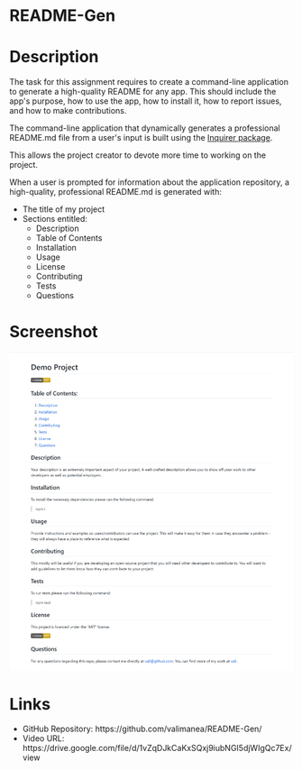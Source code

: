 
# README-Gen

# Description
The task for this assignment requires to create a command-line application to generate a high-quality README for any app. This should include the app's purpose, how to use the app, how to install it, how to report issues, and how to make contributions.

The command-line application that dynamically generates a professional README.md file from a user's input is built using the <a href="https://www.npmjs.com/package/inquirer">Inquirer package</a>.

This allows the project creator to devote more time to working on the project.

When a user is prompted for information about the application repository, a high-quality, professional README.md is generated with:
- The title of my project
- Sections entitled:
  - Description
  - Table of Contents
  - Installation
  - Usage
  - License
  - Contributing
  - Tests
  - Questions

# Screenshot
![alt text](assets/images/screenshot.png)

# Links
<ul>
  <li>GitHub Repository: https://github.com/valimanea/README-Gen/ </li>
  <li>Video URL: https://drive.google.com/file/d/1vZqDJkCaKxSQxj9iubNGI5djWIgQc7Ex/view </li>
</ul>

